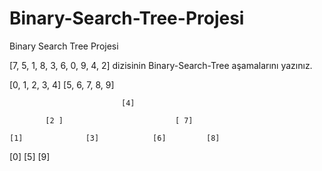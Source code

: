 # Binary-Search-Tree-Projesi
Binary Search Tree Projesi

[7, 5, 1, 8, 3, 6, 0, 9, 4, 2] dizisinin Binary-Search-Tree aşamalarını yazınız.

[0, 1, 2, 3, 4] [5, 6, 7, 8, 9] 

                             [4]

            [2 ]                         [ 7] 

    [1]              [3]            [6]         [8]

[0]                        [5]                       [9]